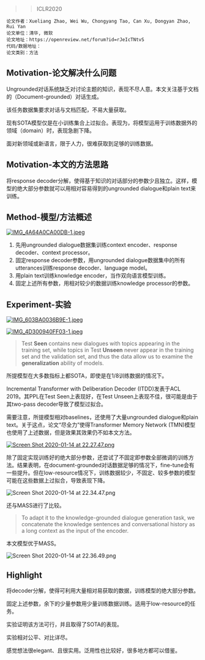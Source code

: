 > > ICLR2020

```
论文作者：Xueliang Zhao, Wei Wu, Chongyang Tao, Can Xu, Dongyan Zhao, Rui Yan
论文单位：清华, 微软
论文地址：https://openreview.net/forum?id=rJeIcTNtvS
代码/数据地址：
论文类别：方法
```

## Motivation-论文解决什么问题

Ungrounded对话系统缺乏对讨论主题的知识，表现不尽人意。本文关注基于文档的（Document-grounded）对话生成。

该任务数据集要求对话与文档匹配，不易大量获取。

现有SOTA模型仅是在小训练集合上过拟合。表现为，将模型运用于训练数据外的领域（domain）时，表现急剧下降。

面对新领域或新语言，限于人力，很难获取到足够的训练数据。

## Motivation-本文的方法思路

将response decoder分解，使得基于知识的对话部分的参数少且独立。这样，模型的绝大部分参数就可以用相对容易得到的ungrounded dialogue和plain text来训练。

## Method-模型/方法概述

[![IMG_4A64A0CA00DB-1.jpeg](http://forum.deepaccess.cn/uploads/default/optimized/1X/64157bb2de469679bf515a1f5b3d27db59c5e70d_2_690x345.jpeg)](http://forum.deepaccess.cn/uploads/default/original/1X/64157bb2de469679bf515a1f5b3d27db59c5e70d.jpeg)

1. 先用ungrounded dialogue数据集训练context encoder、response decoder、context processor。
2. 固定response decoder参数，用ungrounded dialogue数据集中的所有utterances训练response decoder、language model。
3. 用plain text训练knowledge encoder，当作双向语言模型训练。
4. 固定上述所有参数，用相对较少的数据训练knowledge processor的参数。

## Experiment-实验

[![IMG_603BA0036B9E-1.jpeg](http://forum.deepaccess.cn/uploads/default/optimized/1X/012cab66cffc21b350b864d1bdbbd889a9190416_2_690x193.jpeg)](http://forum.deepaccess.cn/uploads/default/original/1X/012cab66cffc21b350b864d1bdbbd889a9190416.jpeg)

[![IMG_4D300940FF03-1.jpeg](http://forum.deepaccess.cn/uploads/default/optimized/1X/2493fdd6bf24e60f250844a5dd3526c06fe3546a_2_690x366.jpeg)](http://forum.deepaccess.cn/uploads/default/original/1X/2493fdd6bf24e60f250844a5dd3526c06fe3546a.jpeg)

> Test **Seen** contains new dialogues with topics appearing in the training set, while topics in Test **Unseen** never appear in the training set and the validation set, and thus the data allow us to examine the **generalization** ability of models.

所提模型在大多数指标上都SOTA，即使是在1/8训练数据的情况下。

Incremental Transformer with Deliberation Decoder (ITDD)发表于ACL 2019。其PPL在Test Seen上表现好，在Test Unseen上表现不佳，很可能是由于其two-pass decoder导致了模型过拟合。



需要注意，所提模型相对baselines，还使用了大量ungrounded dialogue和plain text。关于这点，论文“尽全力”使得Transformer Memory Network (TMN)模型也使用了上述数据，但是效果其效果仍不如本文方法。

[![Screen Shot 2020-01-14 at 22.27.47.png](http://forum.deepaccess.cn/uploads/default/optimized/1X/4f32b79343a115d95b33afa71a83092f9e798d69_2_690x225.png)](http://forum.deepaccess.cn/uploads/default/original/1X/4f32b79343a115d95b33afa71a83092f9e798d69.png)



除了固定实现训练好的绝大部分参数，还尝试了不固定即参数全部微调的训练方法。结果表明，在document-grounded对话数据足够的情况下，fine-tune会有一些提升。但在low-resource情况下，训练数据较少，不固定、较多参数的模型可能在这些数据上过拟合，导致表现下降。

![Screen Shot 2020-01-14 at 22.34.47.png](http://forum.deepaccess.cn/uploads/default/optimized/1X/9e36586fdcdd3f4f9a9fdbbb729542e03937b681_2_690x229.png)



还与MASS进行了比较。

> To adapt it to the knowledge-grounded dialogue generation task, we concatenate the knowledge sentences and conversational history as a long context as the input of the encoder.

本文模型优于MASS。

![Screen Shot 2020-01-14 at 22.36.49.png](http://forum.deepaccess.cn/uploads/default/optimized/1X/0443e61aef134836582e8db19a284748143c67e8_2_690x345.png)



## Highlight

将decoder分解，使得可利用大量相对易获取的数据，训练模型的绝大部分参数。

固定上述参数，余下的少量参数用少量训练数据训练。适用于low-resource的任务。

实验证明该方法可行，并且取得了SOTA的表现。

实验相对公平、对比详尽。

感觉想法很elegant、且很实用。泛用性也比较好，很多地方都可以借鉴。